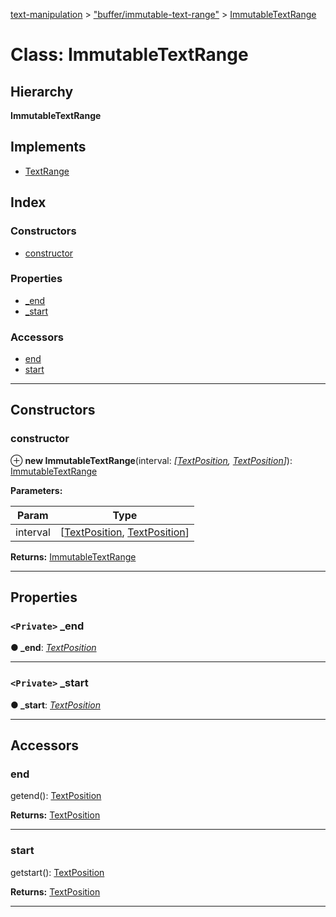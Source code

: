 [text-manipulation](../README.md) > ["buffer/immutable-text-range"](../modules/_buffer_immutable_text_range_.md) > [ImmutableTextRange](../classes/_buffer_immutable_text_range_.immutabletextrange.md)

# Class: ImmutableTextRange

## Hierarchy

**ImmutableTextRange**

## Implements

- [TextRange](../interfaces/_buffer_text_range_.textrange.md)

## Index

### Constructors

- [constructor](_buffer_immutable_text_range_.immutabletextrange.md#constructor)

### Properties

- [\_end](_buffer_immutable_text_range_.immutabletextrange.md#_end)
- [\_start](_buffer_immutable_text_range_.immutabletextrange.md#_start)

### Accessors

- [end](_buffer_immutable_text_range_.immutabletextrange.md#end)
- [start](_buffer_immutable_text_range_.immutabletextrange.md#start)

---

## Constructors

<a id="constructor"></a>

### constructor

⊕ **new ImmutableTextRange**(interval: _[[TextPosition](_buffer_text_position_.textposition.md), [TextPosition](_buffer_text_position_.textposition.md)]_): [ImmutableTextRange](_buffer_immutable_text_range_.immutabletextrange.md)

**Parameters:**

| Param    | Type                                                                                                             |
| -------- | ---------------------------------------------------------------------------------------------------------------- |
| interval | [[TextPosition](_buffer_text_position_.textposition.md), [TextPosition](_buffer_text_position_.textposition.md)] |

**Returns:** [ImmutableTextRange](_buffer_immutable_text_range_.immutabletextrange.md)

---

## Properties

<a id="_end"></a>

### `<Private>` \_end

**● \_end**: _[TextPosition](_buffer_text_position_.textposition.md)_

---

<a id="_start"></a>

### `<Private>` \_start

**● \_start**: _[TextPosition](_buffer_text_position_.textposition.md)_

---

## Accessors

<a id="end"></a>

### end

getend(): [TextPosition](_buffer_text_position_.textposition.md)

**Returns:** [TextPosition](_buffer_text_position_.textposition.md)

---

<a id="start"></a>

### start

getstart(): [TextPosition](_buffer_text_position_.textposition.md)

**Returns:** [TextPosition](_buffer_text_position_.textposition.md)

---
